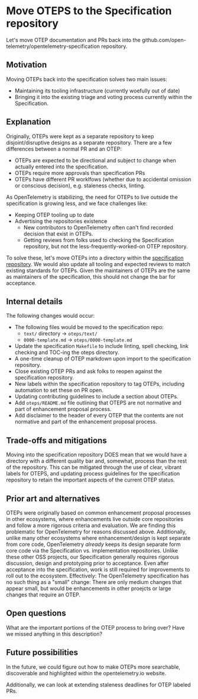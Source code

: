 # Move OTEPS to the Specification repository

Let's move OTEP documentation and PRs back into the github.com/open-telemetry/opentelemetry-specification repository.

## Motivation

Moving OTEPs back into the specification solves two main issues:

- Maintaining its tooling infrastructure (currently woefully out of date)
- Bringing it into the existing triage and voting process currently within the
  Specification.

## Explanation

Originally, OTEPs were kept as a separate repository to keep disjoint/disruptive designs as a separate repository.  There are a few differences between a normal PR and an OTEP:

- OTEPs are expected to be directional and subject to change when actually entered into the specification.
- OTEPs require more approvals than specification PRs
- OTEPs have different PR worklfows (whether due to accidental omission or conscious decision), e.g. staleness checks, linting.

As OpenTelemetry is stabilizing, the need for OTEPs to live outside the specification is growing less, and we face challenges like:

- Keeping OTEP tooling up to date
- Advertising the repositories existence
  - New contributors to OpenTelemetry often can't find recorded decision that exist in OTEPs.
  - Getting reviews from folks used to checking the Specification repository, but not the less-frequently-worked-on OTEP repository.

To solve these, let's move OTEPs into a directory within the [specification repository](github.com/open-telemetry/opentelemetry-specification).
We would also update all tooling and expected reviews to match existing standards for OTEPs.  Given the maintainers of OTEPs are the same as
maintainers of the specification, this should not change the bar for acceptance.

## Internal details

The following changes would occur:

- The following files would be moved to the specification repo:
  - `text/` directory -> `oteps/text/`
  - `0000-template.md` -> `oteps/0000-template.md`
- Update the specification `Makefile` to include linting, spell checking, link checking and TOC-ing the oteps directory.
- A one-time cleanup of OTEP markdown upon import to the specification repository.
- Close existing OTEP PRs and ask folks to reopen against the specification repository.
- New labels within the specification repository to tag OTEPs, including automation to set these on PR open.
- Updating contributing guidelines to include a section about OTEPs.
- Add `oteps/README.md` file outlining that OTEPS are not normative and part of enhancement proposal process.
- Add disclaimer to the header of every OTEP that the contents are not normative and part of the enhancement proposal process.

## Trade-offs and mitigations

Moving into the specification repository DOES mean that we would have a directory with a different quality bar and, somewhat, process than the rest of the repository.
This can be mitigated through the use of clear, vibrant labels for OTEPS, and updating process guidelines for the specification repository to retain the important
aspects of the current OTEP status.

## Prior art and alternatives

OTEPs were originally based on common enhancement proposal processes in other ecosystems, where enhancements live outside core repositories and follow a more rigorous criteria and evaluation. We are finding this
problematic for OpenTelemetry for reasons discussed above. Additionally, unlike many other ecosystems where enhancement/design is kept separate from core code, OpenTelemetry *already* keeps its design separate
form core code via the Specification vs. implementation repositories. Unlike these other OSS projects, our Specification generally requires rigorous discussion, design and prototyping prior to acceptance.  Even
after acceptance into the specification, work is still required for improvements to roll out to the ecosystem. Effectively: The OpenTelemetry specification has no such thing as a "small" change: There are only medium changes that appear small, but would be enhancements in other proejcts or large changes that require an OTEP.

## Open questions

What are the important portions of the OTEP process to bring over? Have we missed anything in this description?

## Future possibilities

In the future, we could figure out how to make OTEPs more searchable, discoverable and highlighted within the opentelemetry.io website.

Additionally, we can look at extending staleness deadlines for OTEP labeled PRs.
